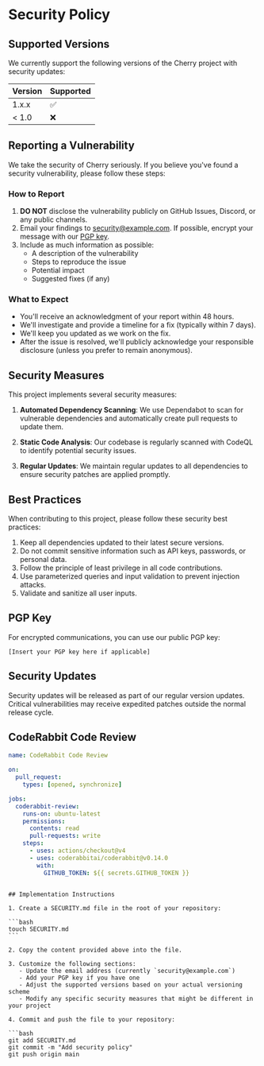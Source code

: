 # Security Policy

## Supported Versions

We currently support the following versions of the Cherry project with security updates:

| Version | Supported          |
| ------- | ------------------ |
| 1.x.x   | :white_check_mark: |
| < 1.0   | :x:                |

## Reporting a Vulnerability

We take the security of Cherry seriously. If you believe you've found a security vulnerability, please follow these steps:

### How to Report

1. **DO NOT** disclose the vulnerability publicly on GitHub Issues, Discord, or any public channels.
2. Email your findings to [security@example.com](mailto:security@example.com). If possible, encrypt your message with our [PGP key](#pgp-key).
3. Include as much information as possible:
   - A description of the vulnerability
   - Steps to reproduce the issue
   - Potential impact
   - Suggested fixes (if any)

### What to Expect

- You'll receive an acknowledgment of your report within 48 hours.
- We'll investigate and provide a timeline for a fix (typically within 7 days).
- We'll keep you updated as we work on the fix.
- After the issue is resolved, we'll publicly acknowledge your responsible disclosure (unless you prefer to remain anonymous).

## Security Measures

This project implements several security measures:

1. **Automated Dependency Scanning**: We use Dependabot to scan for vulnerable dependencies and automatically create pull requests to update them.

2. **Static Code Analysis**: Our codebase is regularly scanned with CodeQL to identify potential security issues.

3. **Regular Updates**: We maintain regular updates to all dependencies to ensure security patches are applied promptly.

## Best Practices

When contributing to this project, please follow these security best practices:

1. Keep all dependencies updated to their latest secure versions.
2. Do not commit sensitive information such as API keys, passwords, or personal data.
3. Follow the principle of least privilege in all code contributions.
4. Use parameterized queries and input validation to prevent injection attacks.
5. Validate and sanitize all user inputs.

## PGP Key

For encrypted communications, you can use our public PGP key:

```
[Insert your PGP key here if applicable]
```

## Security Updates

Security updates will be released as part of our regular version updates. Critical vulnerabilities may receive expedited patches outside the normal release cycle.

## CodeRabbit Code Review

```yaml
name: CodeRabbit Code Review

on:
  pull_request:
    types: [opened, synchronize]

jobs:
  coderabbit-review:
    runs-on: ubuntu-latest
    permissions:
      contents: read
      pull-requests: write
    steps:
      - uses: actions/checkout@v4
      - uses: coderabbitai/coderabbit@v0.14.0
        with:
          GITHUB_TOKEN: ${{ secrets.GITHUB_TOKEN }}
```
````

## Implementation Instructions

1. Create a SECURITY.md file in the root of your repository:

```bash
touch SECURITY.md
```

2. Copy the content provided above into the file.

3. Customize the following sections:
   - Update the email address (currently `security@example.com`)
   - Add your PGP key if you have one
   - Adjust the supported versions based on your actual versioning scheme
   - Modify any specific security measures that might be different in your project

4. Commit and push the file to your repository:

```bash
git add SECURITY.md
git commit -m "Add security policy"
git push origin main
